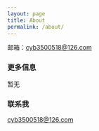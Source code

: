 ```yaml
---
layout: page
title: About
permalink: /about/
---
```


邮箱：cyb3500518@126.com

### 更多信息

暂无

### 联系我

[cyb3500518@126.com](mailto:cyb3500518@126.com)
